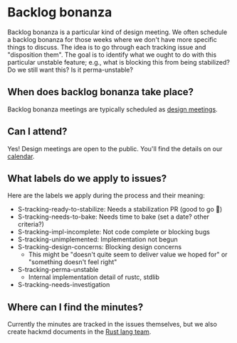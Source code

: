 # Backlog bonanza

Backlog bonanza is a particular kind of design meeting. We often schedule a backlog bonanza for those weeks where we don't have more specific things to discuss. The idea is to go through each tracking issue and "disposition them". The goal is to identify what we ought to do with this particular unstable feature; e.g., what is blocking this from being stabilized? Do we still want this? Is it perma-unstable?

## When does backlog bonanza take place?

Backlog bonanza meetings are typically scheduled as [design meetings](./design.md).

## Can I attend?

Yes! Design meetings are open to the public. You'll find the details on our [calendar](../calendar.md).

## What labels do we apply to issues?

Here are the labels we apply during the process and their meaning:

* S-tracking-ready-to-stabilize: Needs a stabilization PR (good to go :train:)
* S-tracking-needs-to-bake: Needs time to bake (set a date? other criteria?)
* S-tracking-impl-incomplete: Not code complete or blocking bugs
* S-tracking-unimplemented: Implementation not begun
* S-tracking-design-concerns: Blocking design concerns
    * This might be "doesn't quite seem to deliver value we hoped for" or "something doesn't feel right"
* S-tracking-perma-unstable
    * Internal implementation detail of rustc, stdlib
* S-tracking-needs-investigation

## Where can I find the minutes?

Currently the minutes are tracked in the issues themselves, but we also create hackmd documents in the [Rust lang team](https://hackmd.io/team/rust-lang-team?nav=overview).
